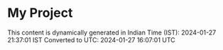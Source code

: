 # My Project

This content is dynamically generated in Indian Time (IST): 2024-01-27 21:37:01 IST
Converted to UTC: 2024-01-27 16:07:01 UTC
